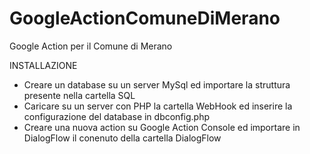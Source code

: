 # GoogleActionComuneDiMerano
Google Action per il Comune di Merano

INSTALLAZIONE

- Creare un database su un server MySql ed importare la struttura presente nella cartella SQL
- Caricare su un server con PHP la cartella WebHook ed inserire la configurazione del database in dbconfig.php
- Creare una nuova action su Google Action Console ed importare in DialogFlow il conenuto della cartella DialogFlow

